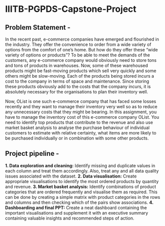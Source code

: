 # IIITB-PGPDS-Capstone-Project

## Problem Statement - 
In the recent past, e-commerce companies have emerged and flourished in the industry. They offer the convenience to order from a wide variety of options from the comfort of one’s home. But how do they offer these “wide variety of options or products”? To be able to meet the demands of the customers, any e-commerce company would obviously need to store tons and tons of products in warehouses. Now, some of these warehoused products might be fast-moving products which sell very quickly and some others might be slow-moving. Each of the products being stored incurs a cost to the company in terms of space and maintenance. Since storing these products obviously add to the costs that the company incurs, it is absolutely necessary for the organisations to plan their inventory well.

Now, OList is one such e-commerce company that has faced some losses recently and they want to manage their inventory very well so as to reduce any unnecessary costs that they might be bearing. In this assignment, you have to manage the inventory cost of this e-commerce company OList. You need to identify top products that contribute to the revenue and also use market basket analysis to analyse the purchase behaviour of individual customers to estimate with relative certainty, what items are more likely to be purchased individually or in combination with some other products.


## Project pipeline -
<b>1. Data exploration and cleaning:</b> Identify missing and duplicate values in each column and treat them accordingly. Also, treat any and all data quality issues associated with the dataset.
<b>2. Data visualisation:</b> Create appropriate visualisations to identify the most ordered products by quantity and revenue.
<b>3. Market basket analysis:</b> Identify combinations of product categories that are ordered frequently and visualise them as required. This can be done by creating a simple matrix with product categories in the rows and columns and then checking which of the pairs show associations.
<b>4. Dashboarding and final PPT:</b> Create a neat dashboard containing the important visualisations and supplement it with an executive summary containing valuable insights and recommended steps of action.
 
